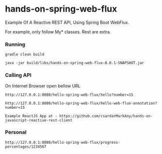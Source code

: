 # hands-on-spring-web-flux
Example Of A Reactive REST API, Using Spring Boot WebFlux.

For example, only follow My* classes. Rest are extra.

### Running

    gradle clean build 

    java -jar build/libs/hands-on-spring-web-flux-0.0.1-SNAPSHOT.jar


### Calling API
On Internet Browser open bellow URL

    http://127.0.0.1:8080/hello-spring-web-flux/hello?number=15
    
    http://127.0.0.1:8080/hello-spring-web-flux/hello-web-flux-annotation?number=15

    Example ReactJS App at - https://github.com/csardarMarkAny/hands-on-javascript-reactive-rest-client


### Personal 
    
    http://127.0.0.1:8080/hello-spring-web-flux/progress-percentages/1234567
